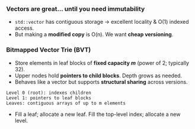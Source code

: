 ### **Vectors are great… until you need immutability**
- `std::vector` has contiguous storage → excellent locality & O(1) indexed access.
- But making a **modified copy** is O(n). We want **cheap versioning**.

### **Bitmapped Vector Trie (BVT)**
- Store elements in leaf blocks of **fixed capacity _m_** (power of 2; typically 32).
- Upper nodes hold **pointers to child blocks**. Depth grows as needed.
- Behaves like a vector but supports **structural sharing** across versions.

```
Level 0 (root): indexes children
Level 1: pointers to leaf blocks
Leaves: contiguous arrays of up to m elements
```

- Fill a leaf; allocate a new leaf. Fill the top-level index; allocate a new level.
